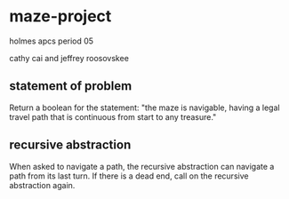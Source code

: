# maze-project
holmes apcs period 05

cathy cai and jeffrey roosovskee

## statement of problem

Return a boolean for the statement: "the maze is navigable, having a legal travel path that is continuous from start to any treasure."

## recursive abstraction

When asked to navigate a path, the recursive abstraction can navigate a path from its last turn. If there is a dead end, call on the recursive abstraction again.
